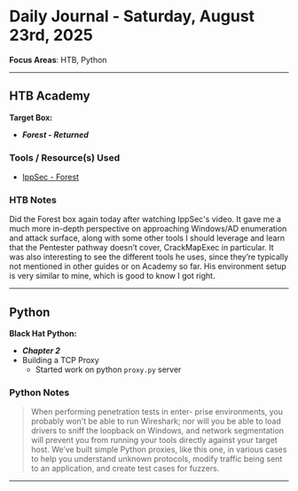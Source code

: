 # Daily Journal - Saturday, August 23rd, 2025

**Focus Areas**: HTB, Python

---

## HTB Academy

**Target Box:**

- ***Forest - Returned***

### Tools / Resource(s) Used

- [IppSec - Forest](https://www.youtube.com/watch?v=H9FcE_FMZio&list=PLidcsTyj9JXItWpbRtTg6aDEj10_F17x5)

### HTB Notes

Did the Forest box again today after watching IppSec's video. It gave me a much more in-depth perspective on approaching Windows/AD enumeration and attack surface, along with some other tools I should leverage and learn that the Pentester pathway doesn’t cover, CrackMapExec in particular. It was also interesting to see the different tools he uses, since they’re typically not mentioned in other guides or on Academy so far. His environment setup is very similar to mine, which is good to know I got right.

---

## Python

**Black Hat Python:**

- ***Chapter 2***
- Building a TCP Proxy
  - Started work on python `proxy.py` server

### Python Notes

> When performing penetration tests in enter-
> prise environments, you probably won’t be able to run Wireshark; nor will
> you be able to load drivers to sniff the loopback on Windows, and network
> segmentation will prevent you from running your tools directly against your
> target host. We’ve built simple Python proxies, like this one, in various cases
> to help you understand unknown protocols, modify traffic being sent to an
> application, and create test cases for fuzzers.

---

